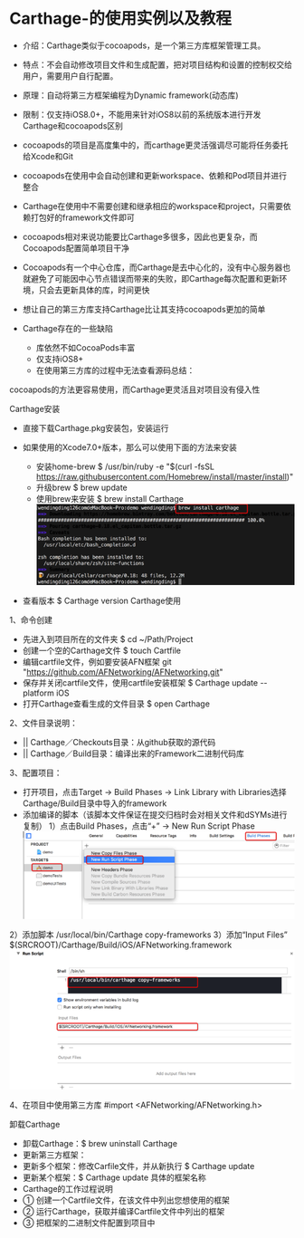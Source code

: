 # Carthage-的使用实例以及教程
* 介绍：Carthage类似于cocoapods，是一个第三方库框架管理工具。
* 特点：不会自动修改项目文件和生成配置，把对项目结构和设置的控制权交给用户，需要用户自行配置。
* 原理：自动将第三方框架编程为Dynamic framework(动态库)
* 限制：仅支持iOS8.0+，不能用来针对iOS8以前的系统版本进行开发
Carthage和cocoapods区别

* cocoapods的项目是高度集中的，而carthage更灵活强调尽可能将任务委托给Xcode和Git
* cocoapods在使用中会自动创建和更新workspace、依赖和Pod项目并进行整合
* Carthage在使用中不需要创建和继承相应的workspace和project，只需要依赖打包好的framework文件即可
* cocoapods相对来说功能要比Carthage多很多，因此也更复杂，而Cocoapods配置简单项目干净
* Cocoapods有一个中心仓库，而Carthage是去中心化的，没有中心服务器也就避免了可能因中心节点错误而带来的失败，即Carthage每次配置和更新环境，只会去更新具体的库，时间更快
* 想让自己的第三方库支持Carthage比让其支持cocoapods更加的简单
* Carthage存在的一些缺陷
    * 库依然不如CocoaPods丰富
    * 仅支持iOS8+
    * 在使用第三方库的过程中无法查看源码总结：

cocoapods的方法更容易使用，而Carthage更灵活且对项目没有侵入性


Carthage安装

* 直接下载Carthage.pkg安装包，安装运行
* 如果使用的Xcode7.0+版本，那么可以使用下面的方法来安装
     *  安装home-brew
$ /usr/bin/ruby -e "$(curl -fsSL https://raw.githubusercontent.com/Homebrew/install/master/install)"
     * 升级brew
$ brew update
     * 使用brew来安装
$ brew install Carthage
![image](https://github.com/cq1402272764/Carthage/blob/master/Res/0.png)

* 查看版本
$ Carthage version
Carthage使用

1、命令创建
* 先进入到项目所在的文件夹
$ cd ~/Path/Project
* 创建一个空的Carthage文件
$ touch Cartfile
* 编辑cartfile文件，例如要安装AFN框架
git "https://github.com/AFNetworking/AFNetworking.git"
* 保存并关闭cartfile文件，使用cartfile安装框架
$ Carthage update --platform iOS
* 打开Carthage查看生成的文件目录
$ open Carthage

2、文件目录说明：
* || Carthage／Checkouts目录：从github获取的源代码
* || Carthage／Build目录：编译出来的Framework二进制代码库

3、配置项目：
* 打开项目，点击Target -> Build Phases -> Link Library with Libraries选择Carthage/Build目录中导入的framework
* 添加编译的脚本（该脚本文件保证在提交归档时会对相关文件和dSYMs进行复制）
1）点击Build Phases，点击“+” -> New Run Script Phase
![image](https://github.com/cq1402272764/Carthage/blob/master/Res/1.png)


2）添加脚本
/usr/local/bin/Carthage copy-frameworks
3）添加“Input Files”     $(SRCROOT)/Carthage/Build/iOS/AFNetworking.framework
![image](https://github.com/cq1402272764/Carthage/blob/master/Res/2.png)



4、在项目中使用第三方库
#import <AFNetworking/AFNetworking.h>

卸载Carthage
* 卸载Carthage：$ brew uninstall Carthage
* 更新第三方框架：
* 更新多个框架：修改Carfile文件，并从新执行 $ Carthage update
* 更新某个框架：$ Carthage update 具体的框架名称
* Carthage的工作过程说明
* ① 创建一个Cartfile文件，在该文件中列出您想使用的框架
* ② 运行Carthage，获取并编译Cartfile文件中列出的框架
* ③ 把框架的二进制文件配置到项目中

